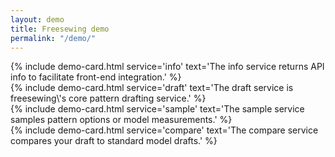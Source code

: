 ```yaml
---
layout: demo
title: Freesewing demo
permalink: "/demo/"
---
```

<div class="container oc-fade" id="demo-wrapper">
    <div class="row"><div class="col" id="breadcrumbs"></div></div>
    <div class="row" id="service-chooser">
        <div class="col-6 col-md-3 mt-5">
            {% include demo-card.html 
                service='info'
                text='The info service returns API info to facilitate front-end integration.'
            %}
        </div>
        <div class="col-6 col-md-3 mt-5">
            {% include demo-card.html 
                service='draft'
                text='The draft service is freesewing\'s core pattern drafting service.'
            %}
        </div>
        <div class="col-6 col-md-3 mt-5">
            {% include demo-card.html 
                service='sample'
                text='The sample service samples pattern options or model measurements.'
            %}
        </div>
        <div class="col-6 col-md-3 mt-5">
            {% include demo-card.html 
                service='compare'
                text='The compare service compares your draft to standard model drafts.'
            %}
        </div>
    </div> <!-- .row -->
    <div class="row mt-4"><div class="col" id="demo"></div></div>
</div> <!-- .container -->

